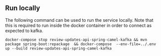 ## Run locally

The following command can be used to run the service locally. Note that this is required to run inside the docker container in order to connect as expected to kafka.

```shell
docker-compose stop review-updates-api-spring-camel-kafka && mvn package spring-boot:repackage  && docker-compose  --env-file=../.env up --build review-updates-api-spring-camel-kafka
```
